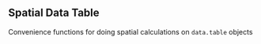 
## Spatial Data Table

Convenience functions for doing spatial calculations on `data.table` objects
